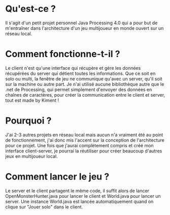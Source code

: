 # Qu'est-ce ?
Il s'agit d'un petit projet personnel Java Processing 4.0 qui a pour but de m'entraîner dans l'architecture d'un jeu multijoueur en monde ouvert sur un réseau local.

# Comment fonctionne-t-il ?
Le client n'est qu'une interface qui récupère et gère les données récupérées du server qui détient toutes les informations.
Que ce soit en solo ou multi, la fenêtre de jeu ne communique qu'avec un server, qu'il soit sur la machine ou autre part.
Je n'ai utilisé aucune bibliothèque autre que le .net de Processing, qui permet simplement d'envoyer des données en chaînes de caractères, pour créer la communication entre le client et server, tout est made by Kiment !

# Pourquoi ?
J'ai 2-3 autres projets en réseau local mais aucun n'a vraiment été au point de fonctionnement, j'ai donc mis l'accent sur la conception de l'architecture pour ce projet. Une fois que j'aurai complètement compris et créé mon interface client-server, je pourrai la réutiliser pour créer beaucoup d'autres jeux en multijoueur local.

# Comment lancer le jeu ?
Le server et le client partagent le même code, il suffit alors de lancer OpenMonsterHunter.java pour lancer le client et World.java pour lancer un server. Une instance World.java est lancée automatiquement quand on clique sur "Jouer solo" dans le client.
